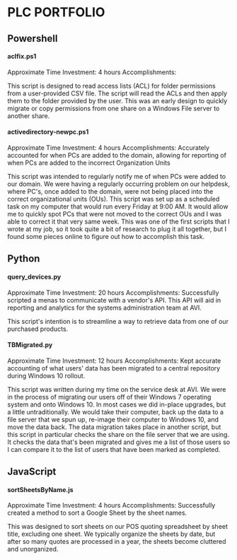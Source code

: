 # PLC PORTFOLIO

## Powershell

#### aclfix.ps1
Approximate Time Investment: 4 hours
Accomplishments:

This script is designed to read access lists (ACL) for folder permissions from a user-provided CSV file.  The script will read the ACLs and then apply them to the folder provided by the user.  This was an early design to quickly migrate or copy permissions from one share on a Windows File server to another share.

#### activedirectory-newpc.ps1
Approximate Time Investment: 4 hours
Accomplishments: Accurately accounted for when PCs are added to the domain, allowing for reporting of when PCs are added to the incorrect Organization Units 

This script was intended to regularly notify me of when PCs were added to our domain.  We were having a regularly occurring problem on our helpdesk, where PC's, once added to the domain, were not being placed into the correct organizational units (OUs).  This script was set up as a scheduled task on my computer that would run every Friday at 9:00 AM.  It would allow me to quickly spot PCs that were not moved to the correct OUs and I was able to correct it that very same week.  This was one of the first scripts that I wrote at my job, so it took quite a bit of research to plug it all together, but I found some pieces online to figure out how to accomplish this task.

## Python

#### query_devices.py
Approximate Time Investment: 20 hours
Accomplishments: Successfully scripted a menas to communicate with a vendor's API.  This API will aid in reporting and analytics for the systems administration team at AVI.

This script's intention is to streamline a way to retrieve data from one of our purchased products.  

#### TBMigrated.py
Approximate Time Investment: 12 hours
Accomplishments: Kept accurate accounting of what users' data has been migrated to a central repository during Windows 10 rollout.

This script was written during my time on the service desk at AVI.  We were in the process of migrating our users off of their Windows 7 operating system and onto Windows 10.  In most cases we did in-place upgrades, but a little untraditionally.  We would take their computer, back up the data to a file server that we spun up, re-image their computer to Windows 10, and move the data back.  The data migration takes place in another script, but this script in particular checks the share on the file server that we are using.  It checks the data that's been migrated and gives me a list of those users so I can compare it to the list of users that have been marked as completed.

## JavaScript

#### sortSheetsByName.js
Approximate Time Investment: 4 hours
Accomplishments: Successfully created a method to sort a Google Sheet by the sheet names.

This was designed to sort sheets on our POS quoting spreadsheet by sheet title, excluding one sheet.  We typically organize the sheets by date, but after so many quotes are processed in a year, the sheets become cluttered and unorganized.